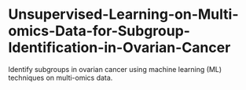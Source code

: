 # Unsupervised-Learning-on-Multi-omics-Data-for-Subgroup-Identification-in-Ovarian-Cancer
Identify subgroups in ovarian cancer using machine learning (ML) techniques on multi-omics data.
